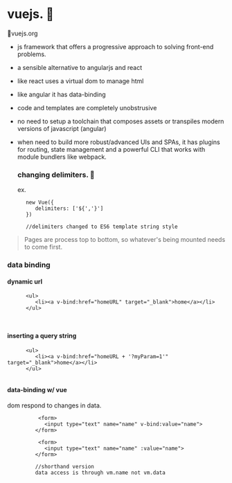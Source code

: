 # vuejs. :tanabata_tree:
:statue_of_liberty:vuejs.org

- js framework that offers a progressive approach to solving front-end problems.
- a sensible alternative to angularjs and react
- like react uses a virtual dom to manage html
- like angular it has data-binding
- code and templates are completely unobstrusive
- no need to setup a toolchain that composes assets or transpiles modern versions of 
  javascript (angular) 
- when need to build more robust/advanced UIs and SPAs, it has plugins for routing,
  state management and a powerful CLI that works with module bundlers like webpack.

  ### changing delimiters. :checkered_flag:

  ex.

```
      new Vue({
         delimiters: ['${','}']
      })

      //delimiters changed to ES6 template string style
```

> Pages are process top to bottom, so whatever's being mounted needs to come first.

### data binding

#### dynamic url

```
      <ul>
         <li><a v-bind:href="homeURL" target="_blank">home</a></li>
      </ul>

      

``` 

#### inserting a query string


```
      <ul>
         <li><a v-bind:href="homeURL + '?myParam=1'" target="_blank">home</a></li>
      </ul>
      
``` 

#### data-binding w/ vue
dom respond to changes in data.
```
          <form>
            <input type="text" name="name" v-bind:value="name">
         </form>
```

```
          <form>
            <input type="text" name="name" :value="name">
         </form>

         //shorthand version
         data access is through vm.name not vm.data
```












